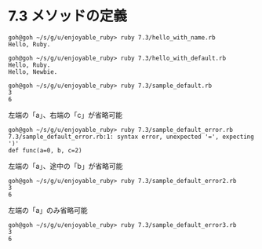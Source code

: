 # 7.3 メソッドの定義

```
goh@goh ~/s/g/u/enjoyable_ruby> ruby 7.3/hello_with_name.rb
Hello, Ruby.
```

```
goh@goh ~/s/g/u/enjoyable_ruby> ruby 7.3/hello_with_default.rb
Hello, Ruby.
Hello, Newbie.
```

```
goh@goh ~/s/g/u/enjoyable_ruby> ruby 7.3/sample_default.rb
3
6
```

左端の「a」、右端の「c」が省略可能

```
goh@goh ~/s/g/u/enjoyable_ruby> ruby 7.3/sample_default_error.rb
7.3/sample_default_error.rb:1: syntax error, unexpected '=', expecting ')'
def func(a=0, b, c=2)
```

左端の「a」、途中の「b」が省略可能

```
goh@goh ~/s/g/u/enjoyable_ruby> ruby 7.3/sample_default_error2.rb
3
6
```

左端の「a」のみ省略可能

```
goh@goh ~/s/g/u/enjoyable_ruby> ruby 7.3/sample_default_error3.rb
3
6
```

